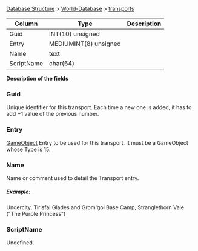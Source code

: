 [Database Structure](Database-Structure) > [World-Database](World-Database) > [transports](transports)

Column | Type | Description
--- | --- | ---
Guid | INT(10) unsigned | 
Entry | MEDIUMINT(8) unsigned | 
Name | text | 
ScriptName | char(64) | 

[1]: #guid
[2]: #entry
[3]: #name
[4]: #scriptname

**Description of the fields**

### Guid

Unique identifier for this transport. Each time a new one is added, it has to add +1 value of the previous number.

### Entry

[GameObject](gameobject_template) Entry to be used for this transport. It must be a GameObject whose Type is 15.

### Name

Name or comment used to detail the Transport entry.

##### Example:
Undercity, Tirisfal Glades and Grom'gol Base Camp, Stranglethorn Vale ("The Purple Princess")

### ScriptName

Undefined.
